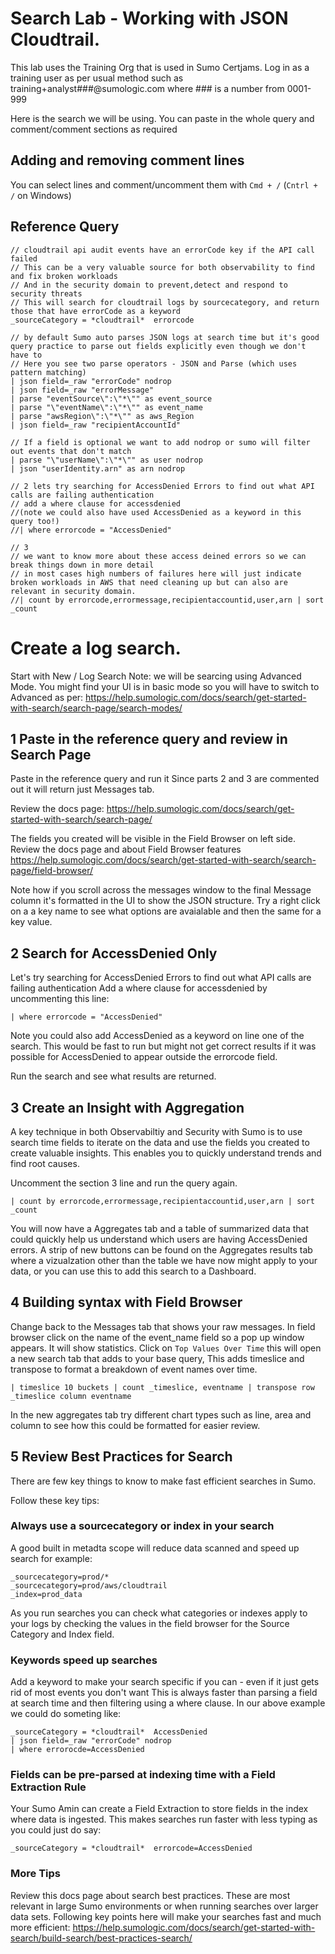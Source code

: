 # Search Lab - Working with JSON Cloudtrail.
This lab uses the Training Org that is used in Sumo Certjams.
Log in as a training user as per usual method such as training+analyst###@sumologic.com where ### is a number from 0001-999


Here is the search we will be using. 
You can paste in the whole query and comment/comment sections as required

## Adding and removing comment lines
You can select lines and comment/uncomment them with ```Cmd + /``` (```Cntrl + /``` on Windows)

## Reference Query
```
// cloudtrail api audit events have an errorCode key if the API call failed
// This can be a very valuable source for both observability to find and fix broken workloads
// And in the security domain to prevent,detect and respond to security threats
// This will search for cloudtrail logs by sourcecategory, and return those that have errorCode as a keyword
_sourceCategory = *cloudtrail*  errorcode

// by default Sumo auto parses JSON logs at search time but it's good query practice to parse out fields explicitly even though we don't have to
// Here you see two parse operators - JSON and Parse (which uses pattern matching)
| json field=_raw "errorCode" nodrop
| json field=_raw "errorMessage"
| parse "eventSource\":\"*\"" as event_source 
| parse "\"eventName\":\"*\"" as event_name 
| parse "awsRegion\":\"*\"" as aws_Region 
| json field=_raw "recipientAccountId"

// If a field is optional we want to add nodrop or sumo will filter out events that don't match
| parse "\"userName\":\"*\"" as user nodrop
| json "userIdentity.arn" as arn nodrop

// 2 lets try searching for AccessDenied Errors to find out what API calls are failing authentication
// add a where clause for accessdenied 
//(note we could also have used AccessDenied as a keyword in this query too!)
//| where errorcode = "AccessDenied"

// 3
// we want to know more about these access deined errors so we can break things down in more detail
// in most cases high numbers of failures here will just indicate broken workloads in AWS that need cleaning up but can also are relevant in security domain.
//| count by errorcode,errormessage,recipientaccountid,user,arn | sort _count
```

# Create a log search.
Start with New / Log Search
Note: we will be searcing using Advanced Mode. You might find your UI is in basic mode so you will have to switch to Advanced as per: https://help.sumologic.com/docs/search/get-started-with-search/search-page/search-modes/

## 1 Paste in the reference query and review in Search Page
Paste in the reference query and run it
Since parts 2 and 3 are commented out it will return just Messages tab.

Review the docs page: https://help.sumologic.com/docs/search/get-started-with-search/search-page/

The fields you created will be visible in the Field Browser on left side. Review the docs page and about Field Browser features https://help.sumologic.com/docs/search/get-started-with-search/search-page/field-browser/

Note how if you scroll across the messages window to the final Message column it's formatted in the UI to show the JSON structure.
Try a right click on a a key name to see what options are avaialable and then the same for a key value.

## 2 Search for AccessDenied Only
Let's try searching for AccessDenied Errors to find out what API calls are failing authentication
Add a where clause for accessdenied by uncommenting this line:
```
| where errorcode = "AccessDenied"
```

Note you could also add AccessDenied as a keyword on line one of the search. This would be fast to run but might not get correct results if it was possible for AccessDenied to appear outside the errorcode field.

Run the search and see what results are returned.

## 3 Create an Insight with Aggregation
A key technique in both Observabiltiy and Security with Sumo is to use search time fields to iterate on the data and use the fields you created to create valuable insights. This enables you to quickly understand trends and find root causes.

Uncomment the section 3 line and run the query again.
```
| count by errorcode,errormessage,recipientaccountid,user,arn | sort _count
```

You will now have a Aggregates tab and a table of summarized data that could quickly help us understand which users are having AccessDenied errors. A strip of new buttons can be found on the Aggregates results tab where a vizualzation other than the table we have now might apply to your data, or you can use this to add this search to a Dashboard.

## 4 Building syntax with Field Browser
Change back to the Messages tab that shows your raw messages.
In field browser click on the name of the event_name field so a pop up window appears. It will show statistics.
Click on ```Top Values Over Time```
this will open a new search tab that adds to your base query, This adds timeslice and transpose to format a breakdown of event names over time.
```
| timeslice 10 buckets | count _timeslice, eventname | transpose row _timeslice column eventname
```

In the new aggregates tab try different chart types such as line, area and column to see how this could be formatted for easier review.

## 5 Review Best Practices for Search
There are few key things to know to make fast efficient searches in Sumo. 

Follow these key tips:
### Always use a sourcecategory or index in your search 
A good built in metadta scope will reduce data scanned and speed up search for example:
``` 
_sourcecategory=prod/*
_sourcecategory=prod/aws/cloudtrail
_index=prod_data
```
As you run searches you can check what categories or indexes apply to your logs by checking the values in the field browser for the Source Category and Index field.

### Keywords speed up searches
Add a keyword to make your search specific if you can - even if it just gets rid of most events you don't want
This is always faster than parsing a field at search time and then filtering using a where clause. 
In our above example we could do someting like:
```
_sourceCategory = *cloudtrail*  AccessDenied
| json field=_raw "errorCode" nodrop
| where errorocde=AccessDenied
```

### Fields can be pre-parsed at indexing time with a Field Extraction Rule
Your Sumo Amin can create a Field Extraction to store fields in the index where data is ingested. This makes searches run faster with less typing as you could just do say:
```
_sourceCategory = *cloudtrail*  errorcode=AccessDenied
```
### More Tips
Review this docs page about search best practices. These are most relevant in large Sumo environments or when running searches over larger data sets. Following key points here will make your searches fast and much more efficient:
https://help.sumologic.com/docs/search/get-started-with-search/build-search/best-practices-search/
